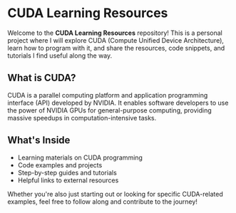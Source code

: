 # CUDA Learning Resources

Welcome to the **CUDA Learning Resources** repository! This is a personal project where I will explore CUDA (Compute Unified Device Architecture), learn how to program with it, and share the resources, code snippets, and tutorials I find useful along the way.

## What is CUDA?
CUDA is a parallel computing platform and application programming interface (API) developed by NVIDIA. It enables software developers to use the power of NVIDIA GPUs for general-purpose computing, providing massive speedups in computation-intensive tasks.

## What's Inside
- Learning materials on CUDA programming
- Code examples and projects
- Step-by-step guides and tutorials
- Helpful links to external resources

Whether you're also just starting out or looking for specific CUDA-related examples, feel free to follow along and contribute to the journey!
